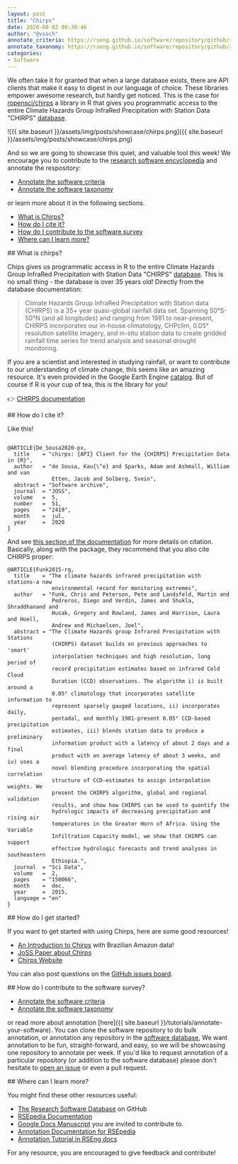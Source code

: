 ```yaml
---
layout: post
title: "Chirps"
date: 2020-08-02 08:30:46
author: "@vsoch"
annotate_criteria: https://rseng.github.io/software/repository/github/ropensci/chirps/annotate-criteria/
annotate_taxonomy: https://rseng.github.io/software/repository/github/ropensci/chirps/annotate-taxonomy/
categories:
- Software
---
```


We often take it for granted that when a large database exists, there are API clients that make it easy to digest in our language of choice. These libraries empower awesome research, but hardly get noticed. This is the case for <a href="https://github.com/ropensci/chirps" target="_blank">ropensci/chirps</a> a library in R that gives you programmatic access to
the entire Climate Hazards Group InfraRed Precipitation with Station Data "CHIRPS" <a href="https://www.chc.ucsb.edu/data/chirps" target="_blank">database</a>.

![{{ site.baseurl }}/assets/img/posts/showcase/chirps.png]({{ site.baseurl }}/assets/img/posts/showcase/chirps.png)

And so we are going to showcase this quiet, and valuable tool this week! We encourage you to contribute to the [research software encyclopedia](https://rseng.github.io/rse/tutorials/annotation/) and annotate the respository:

<ul>
<li><a href="{{ page.annotate_criteria }}" target="_blank">Annotate the software criteria</a></li>
<li><a href="{{ page.annotate_taxonomy }}" target="_blank">Annotate the software taxonomy</a></li>
</ul>


or learn more about it in the following sections.

<!--more--> 

 - [What is Chirps?](#what-is)
 - [How do I cite it?](#cite)
 - [How do I contribute to the software survey](#contribute)
 - [Where can I learn more?](#learn-more)


<a id="what-is">
## What is chirps?

Chips gives us programmatic access in R to the entire Climate Hazards Group InfraRed Precipitation with Station Data "CHIRPS" <a href="https://www.chc.ucsb.edu/data/chirps" target="_blank">database</a>. This is no small thing - the database is over 35 years old! Directly from the database documentation:

> Climate Hazards Group InfraRed Precipitation with Station data (CHIRPS) is a 35+ year quasi-global rainfall data set. Spanning 50°S-50°N (and all longitudes) and ranging from 1981 to near-present, CHIRPS incorporates our in-house climatology, CHPclim, 0.05° resolution satellite imagery, and in-situ station data to create gridded rainfall time series for trend analysis and seasonal drought monitoring. 


If you are a scientist and interested in studying rainfall, or want to contribute to our understanding of climate change, this seems like an amazing resource.  It's even provided in the Google Earth Engine [catalog](https://developers.google.com/earth-engine/datasets/catalog/UCSB-CHG_CHIRPS_DAILY).
But of course if R is your cup of tea, this is the library for you!

👉️ [CHIRPS documentation](https://github.com/ropensci/chirps) 


<a id="cite">
## How do I cite it?

Like this!

```

@ARTICLE{De_Sousa2020-px,
  title    = "chirps: {API} Client for the {CHIRPS} Precipitation Data in {R}",
  author   = "de Sousa, Kau{\^e} and Sparks, Adam and Ashmall, William and van
              Etten, Jacob and Solberg, Svein",
  abstract = "Software archive",
  journal  = "JOSS",
  volume   =  5,
  number   =  51,
  pages    = "2419",
  month    =  jul,
  year     =  2020
}
```

And see [this section of the documentation](https://github.com/ropensci/chirps#use-of-chirps-data) for more details on citation. Basically, along with the package, they recommend that you also cite CHIRPS proper:

```
@ARTICLE{Funk2015-rq,
  title    = "The climate hazards infrared precipitation with stations-a new
              environmental record for monitoring extremes",
  author   = "Funk, Chris and Peterson, Pete and Landsfeld, Martin and
              Pedreros, Diego and Verdin, James and Shukla, Shraddhanand and
              Husak, Gregory and Rowland, James and Harrison, Laura and Hoell,
              Andrew and Michaelsen, Joel",
  abstract = "The Climate Hazards group Infrared Precipitation with Stations
              (CHIRPS) dataset builds on previous approaches to 'smart'
              interpolation techniques and high resolution, long period of
              record precipitation estimates based on infrared Cold Cloud
              Duration (CCD) observations. The algorithm i) is built around a
              0.05° climatology that incorporates satellite information to
              represent sparsely gauged locations, ii) incorporates daily,
              pentadal, and monthly 1981-present 0.05° CCD-based precipitation
              estimates, iii) blends station data to produce a preliminary
              information product with a latency of about 2 days and a final
              product with an average latency of about 3 weeks, and iv) uses a
              novel blending procedure incorporating the spatial correlation
              structure of CCD-estimates to assign interpolation weights. We
              present the CHIRPS algorithm, global and regional validation
              results, and show how CHIRPS can be used to quantify the
              hydrologic impacts of decreasing precipitation and rising air
              temperatures in the Greater Horn of Africa. Using the Variable
              Infiltration Capacity model, we show that CHIRPS can support
              effective hydrologic forecasts and trend analyses in southeastern
              Ethiopia.",
  journal  = "Sci Data",
  volume   =  2,
  pages    = "150066",
  month    =  dec,
  year     =  2015,
  language = "en"
}
```

<a id="getting-started">
## How do I get started?

If you want to get started with using Chirps, here are some good resources!

 - [An Introduction to Chirps](https://docs.ropensci.org/chirps/articles/Overview.html) with Brazilian Amazon data!
 - [JoSS Paper about Chirps](https://joss.theoj.org/papers/10.21105/joss.02419)
 - [Chirps Website](https://www.chc.ucsb.edu/data/chirps)

You can also post questions on the [GitHub issues board](https://github.com/ropensci/chirp/issues).


<a id="contribute">
## How do I contribute to the software survey?

<ul>
<li><a href="{{ page.annotate_criteria }}" target="_blank">Annotate the software criteria</a></li>
<li><a href="{{ page.annotate_taxonomy }}" target="_blank">Annotate the software taxonomy</a></li>
</ul>

or read more about annotation [here]({{ site.baseurl }}/tutorials/annotate-your-software). You can clone the software repository to do
bulk annotation, or annotation any repository in the <a href="https://rseng.github.io/software/" target="_blank">software database</a>,
We want annotation to be fun, straight-forward, and easy, so we will be showcasing one repository to annotate per week.
If you'd like to request annotation of a particular repository (or addition to the software database)
please don't hesitate to [open an issue](https://github.com/rseng/software/issues) or even a pull request.

<a id="learn-more">
## Where can I learn more?

You might find these other resources useful:

 - [The Research Software Database](https://github.com/rseng/software) on GitHub
 - [RSEpedia Documentation](https://rseng.github.io/rse)
 - [Google Docs Manuscript](https://docs.google.com/document/d/1wDb0udH9OrFWrMBsAVb8RrUMCKKRHoyEep7yveJ1d0k/edit) you are invited to contribute to.
 - [Annotation Documentation for RSEpedia](https://rseng.github.io/rse/tutorials/annotation/)
 - [Annotation Tutorial in RSEng docs](https://rseng.github.io/rse/tutorials/annotation/)

For any resource, you are encouraged to give feedback and contribute!
